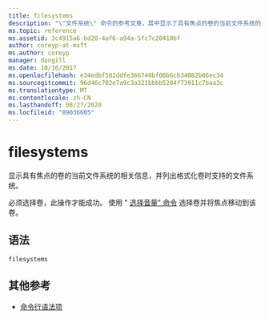 ```yaml
---
title: filesystems
description: "\"文件系统\" 命令的参考文章，其中显示了具有焦点的卷的当前文件系统的相关信息，并列出了格式化卷时支持的文件系统。"
ms.topic: reference
ms.assetid: 3c4915a6-bd20-4af6-a94a-5fc7c20410bf
author: coreyp-at-msft
ms.author: coreyp
manager: dongill
ms.date: 10/16/2017
ms.openlocfilehash: e34edbf582ddfe366740bf08b6cb34082b06ec34
ms.sourcegitcommit: 96d46c702e7a9c3a321bbbb5284f73911c7baa3c
ms.translationtype: MT
ms.contentlocale: zh-CN
ms.lasthandoff: 08/27/2020
ms.locfileid: "89036605"
---
```

# <a name="filesystems"></a>filesystems

显示具有焦点的卷的当前文件系统的相关信息，并列出格式化卷时支持的文件系统。

必须选择卷，此操作才能成功。 使用 " [选择音量" 命令](select-volume.md) 选择卷并将焦点移动到该卷。

## <a name="syntax"></a>语法

```
filesystems
```

## <a name="additional-references"></a>其他参考

- [命令行语法项](command-line-syntax-key.md)
